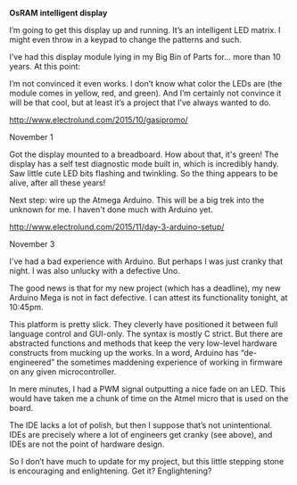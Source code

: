 __OsRAM intelligent display__

I’m going to get this display up and running.  It’s an intelligent LED matrix.  I might even throw in a keypad to change the patterns and such.

I’ve had this display module lying in my Big Bin of Parts for… more than 10 years.  At this point:

I’m not convinced it even works.
I don’t know what color the LEDs are (the module comes in yellow, red, and green).
And I’m certainly not convince it will be that cool, but at least it’s a project that I’ve always wanted to do.

http://www.electrolund.com/2015/10/gasipromo/


November 1

Got the display mounted to a breadboard.  How about that, it's green!
The display has a self test diagnostic mode built in, which is incredibly handy.  Saw little cute LED bits flashing and twinkling.  So the thing appears to be alive, after all these years!

Next step: wire up the Atmega Arduino.  This will be a big trek into the unknown for me. I haven't done much with Arduino yet.


http://www.electrolund.com/2015/11/day-3-arduino-setup/

November 3

I've had a bad experience with Arduino.  But perhaps I was just cranky that night.  I was also unlucky with a defective Uno.

The good news is that for my new project (which has a deadline), my new Arduino Mega is not in fact defective.  I can attest its functionality tonight, at 10:45pm.

This platform is pretty slick.  They cleverly have positioned it between full language control and  GUI-only.  The syntax is mostly C strict.  But there are abstracted functions and methods that keep the very low-level hardware constructs from mucking up the works.  In a word, Arduino has “de-engineered” the sometimes maddening experience of working in firmware on any given microcontroller.

In mere minutes, I had a PWM signal outputting a nice fade on an LED.  This would have taken me a chunk of time on the Atmel micro that is used on the board.

The IDE lacks a lot of polish, but then I suppose that’s not unintentional.  IDEs are precisely where a lot of engineers get cranky (see above), and IDEs are not the point of hardware design.

So I don’t have much to update for my project, but this little stepping stone is encouraging and enlightening.  Get it?  Englightening?